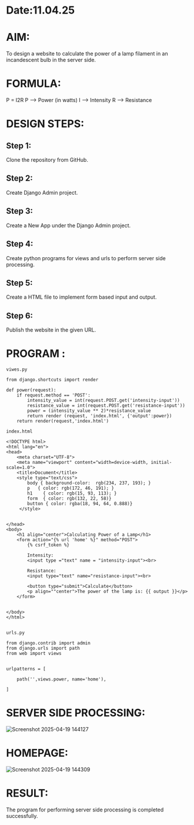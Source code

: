 
# Date:11.04.25
# AIM:
To design a website to calculate the power of a lamp filament in an incandescent bulb in the server side.

# FORMULA:
P = I2R
P --> Power (in watts)
 I --> Intensity
 R --> Resistance

# DESIGN STEPS:
## Step 1:
Clone the repository from GitHub.

## Step 2:
Create Django Admin project.

## Step 3:
Create a New App under the Django Admin project.

## Step 4:
Create python programs for views and urls to perform server side processing.

## Step 5:
Create a HTML file to implement form based input and output.

## Step 6:
Publish the website in the given URL.

# PROGRAM :
```
viwes.py 

from django.shortcuts import render

def power(request):
    if request.method == 'POST':
        intensity_value = int(request.POST.get('intensity-input'))
        resistance_value = int(request.POST.get('resistance-input'))
        power = (intensity_value ** 2)*resistance_value
        return render (request, 'index.html', {'output':power})
    return render(request,'index.html')

index.html

<!DOCTYPE html>
<html lang="en">
<head>
    <meta charset="UTF-8">
    <meta name="viewport" content="width=device-width, initial-scale=1.0">
    <title>Document</title>
    <style type="text/css">
        body { background-color:  rgb(234, 237, 193); } 
        p   { color: rgb(172, 46, 191); }
        h1    { color: rgb(15, 93, 113); }
        form  { color: rgb(132, 22, 58)}
        button { color: rgba(18, 94, 64, 0.888)}
     </style>
 

</head>
<body>
    <h1 align="center">Calculating Power of a Lamp</h1>
    <form action="{% url 'home' %}" method="POST">
        {% csrf_token %}

        Intensity:
        <input type ="text" name = "intensity-input"><br>

        Resistance:
        <input type="text" name="resistance-input"><br>

        <button type="submit">Calculate</button>
        <p align=""center">The power of the lamp is: {{ output }}</p>
    </form>

    
</body>
</html>


urls.py

from django.contrib import admin
from django.urls import path
from web import views


urlpatterns = [
    
    path('',views.power, name='home'),
    
]
```

# SERVER SIDE PROCESSING:
![Screenshot 2025-04-19 144127](https://github.com/user-attachments/assets/04fedec4-e202-4e0c-93e6-6eb19439333b)


# HOMEPAGE:

![Screenshot 2025-04-19 144309](https://github.com/user-attachments/assets/8d6eeef3-741a-4f15-a1c0-224e32589a91)




# RESULT:
The program for performing server side processing is completed successfully.
